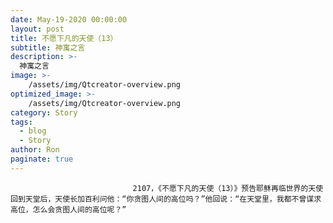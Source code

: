 ```yaml
---
date: May-19-2020 00:00:00
layout: post
title: 不愿下凡的天使（13）
subtitle: 神寓之言
description: >-
  神寓之言
image: >-
    /assets/img/Qtcreator-overview.png
optimized_image: >-
    /assets/img/Qtcreator-overview.png
category: Story
tags:
  - blog
  - Story
author: Ron
paginate: true
---
```


							　　2107，《不愿下凡的天使（13）》预告耶稣再临世界的天使回到天堂后，天使长加百利问他：“你贪图人间的高位吗？”他回说：“在天堂里，我都不曾谋求高位，怎么会贪图人间的高位呢？”
							
							
						
